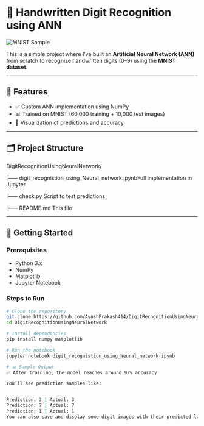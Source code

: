# 🧠 Handwritten Digit Recognition using ANN

![MNIST Sample](https://upload.wikimedia.org/wikipedia/commons/2/27/MnistExamples.png)

This is a simple project where I’ve built an **Artificial Neural Network (ANN)** from scratch to recognize handwritten digits (0–9) using the **MNIST dataset**.

---

## 📌 Features

- ✅ Custom ANN implementation using NumPy
- 📊 Trained on MNIST (60,000 training + 10,000 test images)
- 🧪 Visualization of predictions and accuracy

---

## 🗂️ Project Structure
DigitRecognitionUsingNeuralNetwork/

├── digit_recognistion_using_Neural_network.ipynbFull implementation in Jupyter

├── check.py Script to test predictions

├── README.md  This file


---

## 🚀 Getting Started

### Prerequisites

- Python 3.x  
- NumPy  
- Matplotlib  
- Jupyter Notebook

### Steps to Run

```bash
# Clone the repository
git clone https://github.com/AyushPrakash414/DigitRecognitionUsingNeuralNetwork.git
cd DigitRecognitionUsingNeuralNetwork

# Install dependencies
pip install numpy matplotlib

# Run the notebook
jupyter notebook digit_recognistion_using_Neural_network.ipynb

# 📊 Sample Output
✅ After training, the model reaches around 92% accuracy

You’ll see prediction samples like:


Prediction: 3 | Actual: 3
Prediction: 7 | Actual: 7
Prediction: 1 | Actual: 1
You can also save and display some digit images with their predicted labels....
